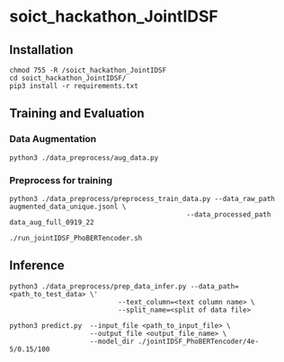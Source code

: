# soict_hackathon_JointIDSF

## Installation
    chmod 755 -R /soict_hackathon_JointIDSF
    cd soict_hackathon_JointIDSF/
    pip3 install -r requirements.txt

## Training and Evaluation

### Data Augmentation
    python3 ./data_preprocess/aug_data.py

### Preprocess for training  
    python3 ./data_preprocess/preprocess_train_data.py --data_raw_path augmented_data_unique.jsonl \
                                                --data_processed_path data_aug_full_0919_22

    ./run_jointIDSF_PhoBERTencoder.sh
    
## Inference
    python3 ./data_preprocess/prep_data_infer.py --data_path=<path_to_test_data> \'
                               --text_column=<text column name> \
                               --split_name=<split of data file>  

    python3 predict.py  --input_file <path_to_input_file> \
                        --output_file <output_file_name> \
                        --model_dir ./jointIDSF_PhoBERTencoder/4e-5/0.15/100